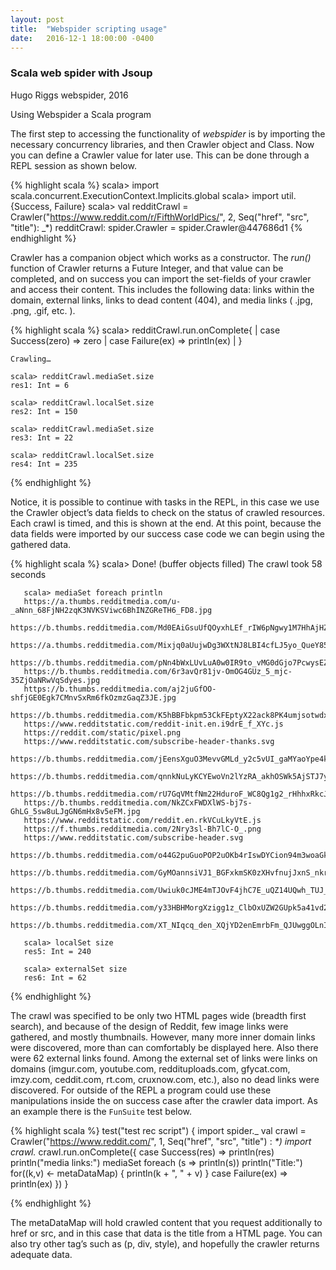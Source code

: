 ```yaml
---
layout: post
title:  "Webspider scripting usage"
date:   2016-12-1 18:00:00 -0400
---
```


### Scala web spider with Jsoup

Hugo Riggs
webspider, 2016

Using Webspider a Scala program

The first step to accessing the functionality of *webspider* is by importing the necessary concurrency libraries, and then Crawler object and Class. Now you can define a Crawler value for later use. This can be done through a REPL session as shown below.

{% highlight scala %}
scala> import scala.concurrent.ExecutionContext.Implicits.global
scala> import util.{Success, Failure}
scala> val redditCrawl = Crawler("https://www.reddit.com/r/FifthWorldPics/", 2, Seq("href", "src", "title"): _*)
redditCrawl: spider.Crawler = spider.Crawler@447686d1
{% endhighlight %}

Crawler has a companion object which works as a constructor. The *run()* function of Crawler returns a Future Integer, and that value can be completed, and on success you can import the set-fields of your crawler and access their content. This includes the following data: links within the domain, external links, links to dead content (404), and media links ( .jpg, .png,  .gif, etc. ).

{% highlight scala %}
	scala> redditCrawl.run.onComplete{
	     | case Success(zero) => zero
	     | case Failure(ex) => println(ex)
	     | }

	Crawling…

	scala> redditCrawl.mediaSet.size
	res1: Int = 6

	scala> redditCrawl.localSet.size
	res2: Int = 150

	scala> redditCrawl.mediaSet.size
	res3: Int = 22

	scala> redditCrawl.localSet.size
	res4: Int = 235
{% endhighlight %}


Notice, it is possible to continue with tasks in the REPL, in this case we use the Crawler object’s data fields to check on the status of crawled resources. Each crawl is timed, and this is shown at the end. At this point, because the data fields were imported by our success case code we can begin using the gathered data.

{% highlight scala %}
       scala> 
       Done! (buffer objects filled)
       The crawl took 58 seconds

       scala> mediaSet foreach println
       https://a.thumbs.redditmedia.com/u-_aNnn_68FjNH2zqK3NVKSViwc6BhINZGReTH6_FD8.jpg
       https://b.thumbs.redditmedia.com/Md0EAiGsuUfQOyxhLEf_rIW6pNgwy1M7HhAjHZcev2E.jpg
       https://a.thumbs.redditmedia.com/Mixjq0aUujwDg3WXtNJ8LBI4cfLJ5yo_QueY85HONR8.jpg
       https://b.thumbs.redditmedia.com/pNn4bWxLUvLuA0w0IR9to_vMG0dGjo7PcwysEZ5r7nE.jpg
       https://b.thumbs.redditmedia.com/6r3avQr81jv-OmOG4GUz_5_mjc-35ZjOaNRwVqSdyes.jpg
       https://b.thumbs.redditmedia.com/aj2juGfOO-shfjGE0Egk7CMnvSxRm6fkOzmzGaqZ3JE.jpg
       https://b.thumbs.redditmedia.com/K5hBBFbkpm53CkFEptyX22ack8PK4umjsotwdxBB1_o.jpg
       https://www.redditstatic.com/reddit-init.en.i9drE_f_XYc.js
       https://reddit.com/static/pixel.png
       https://www.redditstatic.com/subscribe-header-thanks.svg
       https://b.thumbs.redditmedia.com/jEensXguO3MevvGMLd_y2c5vUI_gaMYaoYpe4kOqgaI.jpg
       https://b.thumbs.redditmedia.com/qnnkNuLyKCYEwoVn2lYzRA_akhOSWk5AjSTJ7yFr2ho.jpg
       https://b.thumbs.redditmedia.com/rU7GqVMtfNm22HduroF_WC8Qg1g2_rHhhxRkcJ4I0uM.jpg
       https://b.thumbs.redditmedia.com/NkZCxFWDXlWS-bj7s-GhLG_5sw8uLJgGN6mHx8v5eFM.jpg
       https://www.redditstatic.com/reddit.en.rkVCuLkyVtE.js
       https://f.thumbs.redditmedia.com/2Nry3sl-Bh7lC-O_.png
       https://www.redditstatic.com/subscribe-header.svg
       https://b.thumbs.redditmedia.com/o44G2puGuoPOP2uOKb4rIswDYCion94m3woaGk75lFw.jpg
       https://b.thumbs.redditmedia.com/GyMOannsiVJ1_BGFxkmSK0zXHvfnujJxnS_nkrDBXQc.jpg
       https://b.thumbs.redditmedia.com/Uwiuk0cJME4mTJOvF4jhC7E_uQZ14UQwh_TUJ_Vniqg.jpg
       https://b.thumbs.redditmedia.com/y33HBHMorgXzigg1z_ClbOxUZW2GUpk5a41vd2usrjE.jpg
       https://b.thumbs.redditmedia.com/XT_NIqcq_den_XQjYD2enEmrbFm_QJUwggOLnI8jZ8A.jpg

       scala> localSet size
       res5: Int = 240

       scala> externalSet size
       res6: Int = 62
{% endhighlight %}

The crawl was specified to be only two HTML pages wide (breadth first search), and because of the design of Reddit, few image links were gathered, and mostly thumbnails. However, many more inner domain links were discovered, more than can comfortably be displayed here. Also there were 62 external links found. Among the external set of links were links on domains (imgur.com, youtube.com, reddituploads.com, gfycat.com, imzy.com, ceddit.com, rt.com, cruxnow.com, etc.), also no dead links were discovered. For outside of the REPL a program could use these manipulations inside the on success case after the crawler data import. As an example there is the `FunSuite` test below.

{% highlight scala %}
test("test rec script") {
	import spider._
	val crawl = Crawler("https://www.reddit.com/", 1, Seq("href", "src", "title") : _*)
	import crawl._
	crawl.run.onComplete({
		case Success(res) => 
			println(res)
			println("media links:")
			mediaSet foreach (s => println(s))
			println("Title:")
			for((k,v) <- metaDataMap) {
				println(k + ", " + v)
			}
		case Failure(ex) => println(ex)
	})
}

{% endhighlight %}

The metaDataMap will hold crawled content that you request additionally to href or src, and in this case that data is the title from a HTML page. You can also try other tag’s such as (p, div, style), and hopefully the crawler returns adequate data.
